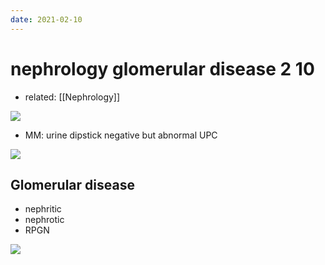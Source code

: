```yaml
---
date: 2021-02-10
---
```


# nephrology glomerular disease 2 10

- related: [[Nephrology]]

![](https://photos.thisispiggy.com/file/wikiFiles/20210210154627.png)

- MM: urine dipstick negative but abnormal UPC

![](https://photos.thisispiggy.com/file/wikiFiles/20210210154837.png)

## Glomerular disease

- nephritic
- nephrotic
- RPGN

![](https://photos.thisispiggy.com/file/wikiFiles/20210210160029.png)
